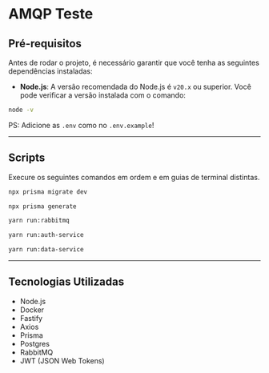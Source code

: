 # AMQP Teste

## Pré-requisitos

Antes de rodar o projeto, é necessário garantir que você tenha as seguintes dependências instaladas:

- **Node.js**: A versão recomendada do Node.js é `v20.x` ou superior. Você pode verificar a versão instalada com o comando:

```bash
node -v
```

PS: Adicione as `.env` como no `.env.example`!
  
---

## Scripts

Execure os seguintes comandos em ordem e em guias de terminal distintas.

```bash
npx prisma migrate dev
```

```bash
npx prisma generate
```

```bash
yarn run:rabbitmq
```

```bash
yarn run:auth-service
```

```bash
yarn run:data-service
```

---

## Tecnologias Utilizadas

- Node.js
- Docker
- Fastify
- Axios
- Prisma
- Postgres
- RabbitMQ
- JWT (JSON Web Tokens)
